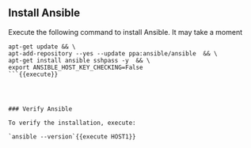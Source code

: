 
## Install Ansible

Execute the following command to install Ansible.   It may take a moment
```
apt-get update && \
apt-add-repository --yes --update ppa:ansible/ansible  && \
apt-get install ansible sshpass -y  && \
export ANSIBLE_HOST_KEY_CHECKING=False
```{{execute}}




### Verify Ansible

To verify the installation, execute:

`ansible --version`{{execute HOST1}}
